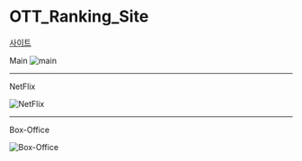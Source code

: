 # OTT_Ranking_Site
[사이트](https://realsan1.github.io/OTT_Ranking_Site/OTT%20Ranking.html)


Main
![main](https://github.com/user-attachments/assets/7b648113-4cee-41ae-af3d-b800753cc497)

<hr>
NetFlix

![NetFlix](https://github.com/user-attachments/assets/b7b07c07-14fe-4960-a515-8a50258c3225)

<hr>
Box-Office

![Box-Office](https://github.com/user-attachments/assets/86d3b405-d445-4f3c-91c8-d436d3d66522)
